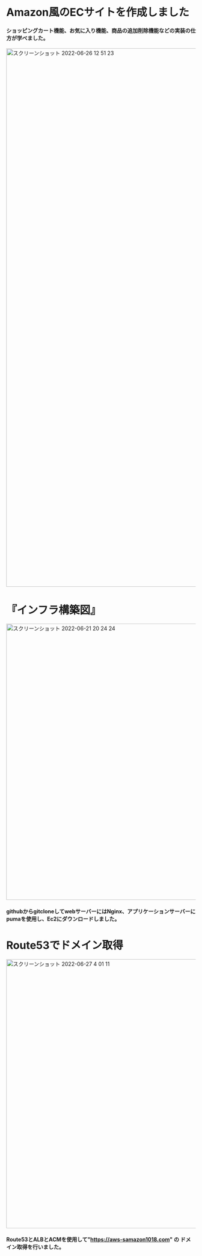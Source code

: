 # Amazon風のECサイトを作成しました
#### ショッピングカート機能、お気に入り機能、商品の追加削除機能などの実装の仕方が学べました。

<img width="1433" alt="スクリーンショット 2022-06-26 12 51 23" src="https://user-images.githubusercontent.com/98261861/175798669-56123320-e5f3-4200-91fb-071c41eaeb1c.png">

# 『インフラ構築図』
<img width="735" alt="スクリーンショット 2022-06-21 20 24 24" src="https://user-images.githubusercontent.com/98261861/174788747-2b70e7c4-1d05-4319-88cf-03c99d149af7.png">

#### githubからgitcloneしてwebサーバーにはNginx、アプリケーションサーバーにpumaを使用し、Ec2にダウンロードしました。

# Route53でドメイン取得

<img width="716" alt="スクリーンショット 2022-06-27 4 01 11" src="https://user-images.githubusercontent.com/98261861/175829987-b234c612-97c6-4d3f-953f-22aa2dcc8657.png">

#### Route53とALBとACMを使用して"https://aws-samazon1018.com" の ドメイン取得を行いました。
